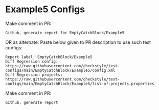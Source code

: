 # Example5 Configs
Make comment in PR:
```
Github, generate report for EmptyCatchBlock/Example5
```
OR as alternate:
Paste below given to PR description to use such test configs:
```
Report label: EmptyCatchBlock/Example5
Diff Regression config: https://raw.githubusercontent.com/checkstyle/test-configs/main/EmptyCatchBlock/Example5/config.xml
Diff Regression projects: https://raw.githubusercontent.com/checkstyle/test-configs/main/EmptyCatchBlock/Example5/list-of-projects.properties
```
Make comment in PR:
```
Github, generate report
```
